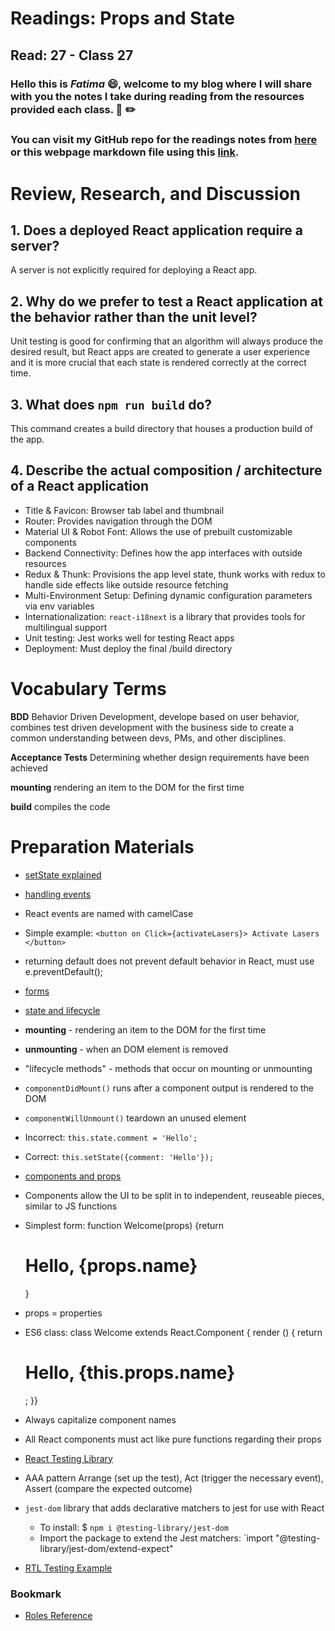 # Readings: Props and State
## Read: 27 - Class 27
### Hello this is ***Fatima*** :smile:, welcome to my blog where I will share with you the notes I take during reading from the resources provided each class. :closed_book: :pencil2:
### You can visit my GitHub repo for the readings notes from [here](https://github.com/fati-ma/reading-notes-401) or this webpage markdown file using this [link](https://github.com/fati-ma/reading-notes-401/blob/main/read-27.md).


# Review, Research, and Discussion

## 1. Does a deployed React application require a server?
A server is not explicitly required for deploying a React app.

## 2. Why do we prefer to test a React application at the behavior rather than the unit level?
Unit testing is good for confirming that an algorithm will always produce the desired result, but React apps are created to generate a user experience and it is more crucial that each state is rendered correctly at the correct time.

## 3. What does `npm run build` do?
This command creates a build directory that houses a production build of the app.

## 4. Describe the actual composition / architecture of a React application
- Title & Favicon: Browser tab label and thumbnail
- Router: Provides navigation through the DOM
- Material UI & Robot Font: Allows the use of prebuilt customizable components
- Backend Connectivity: Defines how the app interfaces with outside resources
- Redux & Thunk: Provisions the app level state, thunk works with redux to handle side effects like outside resource fetching
- Multi-Environment Setup: Defining dynamic configuration parameters via env variables
- Internationalization: `react-i18next` is a library that provides tools for multilingual support
- Unit testing: Jest works well for testing React apps
- Deployment: Must deploy the final /build directory


# Vocabulary Terms

**BDD** Behavior Driven Development, develope based on user behavior, combines test driven development with the business side to create a common understanding between devs, PMs, and other disciplines.

**Acceptance Tests** Determining whether design requirements have been achieved

**mounting** rendering an item to the DOM for the first time

**build** compiles the code



# Preparation Materials

- [setState explained](https://css-tricks.com/understanding-react-setstate/) 
- [handling events](https://reactjs.org/docs/handling-events.html)

- React events are named with camelCase
- Simple example: `<button on Click={activateLasers}> Activate Lasers </button>`
- returning default does not prevent default behavior in React, must use e.preventDefault();

- [forms](https://reactjs.org/docs/forms.html)
- [state and lifecycle](https://reactjs.org/docs/state-and-lifecycle.html)

- **mounting** - rendering an item to the DOM for the first time
- **unmounting** - when an DOM element is removed
- "lifecycle methods" - methods that occur on mounting or unmounting
- `componentDidMount()` runs after a component output is rendered to the DOM
- `componentWillUnmount()` teardown an unused element
- Incorrect: `this.state.comment = 'Hello';`
- Correct: `this.setState({comment: 'Hello'});`

- [components and props](https://reactjs.org/docs/components-and-props.html)

- Components allow the UI to be split in to independent, reuseable pieces, similar to JS functions
- Simplest form: function Welcome(props) {return <h1>Hello, {props.name}</h1>}
- props = properties
- ES6 class: class Welcome extends React.Component { render () { return <h1>Hello, {this.props.name}</h1>; }}
- Always capitalize component names
- All React components must act like pure functions regarding their props

- [React Testing Library](https://testing-library.com/docs/dom-testing-library/react-testing-library)

- AAA pattern Arrange (set up the test), Act (trigger the necessary event), Assert (compare the expected outcome)
- `jest-dom` library that adds declarative matchers to jest for use with React
   - To install: $ `npm i @testing-library/jest-dom`
   - Import the package to extend the Jest matchers: `import "@testing-library/jest-dom/extend-expect"

- [RTL Testing Example](https://thomlom.dev/beginner-guide-testing-react-apps/)

### Bookmark
- [Roles Reference](https://developer.mozilla.org/en-US/docs/Web/Accessibility/ARIA/ARIA_Techniques#roles)
